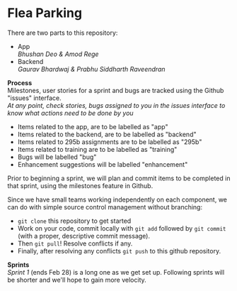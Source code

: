 # Flea Parking
There are two parts to this repository:
* App <br/>*Bhushan Deo & Amod Rege*
* Backend <br/>*Gaurav Bhardwaj & Prabhu Siddharth Raveendran*

**Process**<br/>
Milestones, user stories for a sprint and bugs are tracked using the Github "issues" interface.<br/>
*At any point, check stories, bugs assigned to you in the issues interface to know what actions need to be done by you* <br/>
* Items related to the app, are to be labelled as "app"
* Items related to the backend, are to be labelled as "backend"
* Items related to 295b assignments are to be labelled as "295b"
* Items related to training are to be labelled as "training"
* Bugs will be labelled "bug"
* Enhancement suggestions will be labelled "enhancement"

Prior to beginning a sprint, we will plan and commit items to be completed in that sprint, using the milestones feature in Github.

Since we have small teams working independently on each component, we can do with simple source control management without branching:
* `git clone` this repository to get started
* Work on your code, commit locally with `git add` followed by `git commit` (with a proper, descriptive commit message).
* Then `git pull`! Resolve conflicts if any.
* Finally, after resolving any conflicts `git push` to this github repository.

**Sprints**<br/>
*Sprint 1* (ends Feb 28) is a long one as we get set up. Following sprints will be shorter and we'll hope to gain more velocity.

